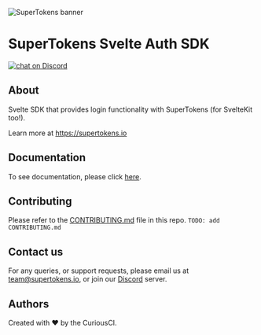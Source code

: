 ![SuperTokens banner](https://raw.githubusercontent.com/supertokens/supertokens-logo/master/images/Artboard%20%E2%80%93%2027%402x.png)

# SuperTokens Svelte Auth SDK

<a href="https://supertokens.io/discord">
<img src="https://img.shields.io/discord/603466164219281420.svg?logo=discord"
    alt="chat on Discord"></a>
    
## About
Svelte SDK that provides login functionality with SuperTokens (for SvelteKit too!).

Learn more at https://supertokens.io

## Documentation

To see documentation, please click [here](https://supertokens.io/docs/community/introduction).

## Contributing

Please refer to the [CONTRIBUTING.md](https://github.com/supertokens/supertokens-auth-react/blob/master/CONTRIBUTING.md) file in this repo.
`TODO: add CONTRIBUTING.md`

## Contact us

For any queries, or support requests, please email us at team@supertokens.io, or join our [Discord](https://supertokens.io/discord) server.

## Authors

Created with :heart: by the CuriousCI.
